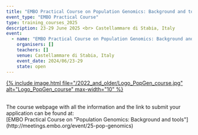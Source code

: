 ```yaml
---
title: "EMBO Practical Course on Population Genomics: Background and tools"
event_type: "EMBO Practical Course"
type: training_courses_2025
description: 23-29 June 2025 <br> Castellammare di Stabia, Italy
event:
  - name: "EMBO Practical Course on Population Genomics: Background and tools"
    organisers: []
    teachers: []
    venue: Castellammare di Stabia, Italy
    event_date: 2024/06/23-29
    state: open    
---
```



[{% include image.html file="/2022_and_older/Logo_PopGen_course.jpg" alt="Logo_PopGen_course" max-width="10" %}](https://meetings.embo.org/event/25-pop-genomics)

<br>
The course webpage with all the information and the link to submit your application can be found at:<br>
[EMBO Practical Course on "Population Genomics&#58; Background and tools"](http://meetings.embo.org/event/25-pop-genomics)
<br>
